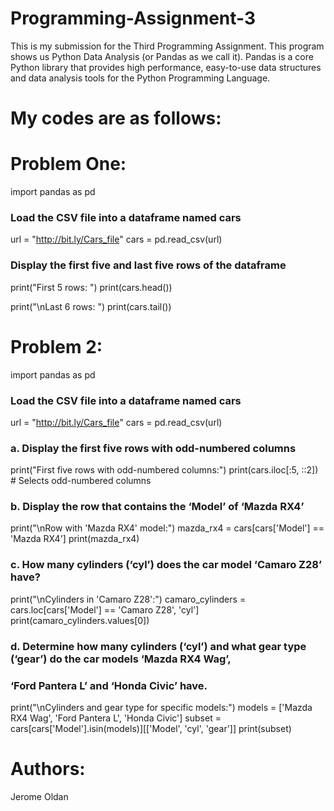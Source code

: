 # Programming-Assignment-3
This is my submission for the Third Programming Assignment. This program shows us Python Data Analysis (or Pandas as we call it). Pandas is a core Python library that provides high performance, easy-to-use data structures and data analysis tools for the Python Programming Language.

# My codes are as follows:

# Problem One: 

import pandas as pd

### Load the CSV file into a dataframe named cars
url = "http://bit.ly/Cars_file"
cars = pd.read_csv(url)

### Display the first five and last five rows of the dataframe
print("First 5 rows: ")
print(cars.head())

print("\nLast 6 rows: ")
print(cars.tail()) 


# Problem 2:

import pandas as pd

### Load the CSV file into a dataframe named cars
url = "http://bit.ly/Cars_file"
cars = pd.read_csv(url)

### a. Display the first five rows with odd-numbered columns
print("First five rows with odd-numbered columns:")
print(cars.iloc[:5, ::2])  # Selects odd-numbered columns

### b. Display the row that contains the ‘Model’ of ‘Mazda RX4’
print("\nRow with 'Mazda RX4' model:")
mazda_rx4 = cars[cars['Model'] == 'Mazda RX4']
print(mazda_rx4)

### c. How many cylinders (‘cyl’) does the car model ‘Camaro Z28’ have?
print("\nCylinders in 'Camaro Z28':")
camaro_cylinders = cars.loc[cars['Model'] == 'Camaro Z28', 'cyl']
print(camaro_cylinders.values[0])

### d. Determine how many cylinders (‘cyl’) and what gear type (‘gear’) do the car models ‘Mazda RX4 Wag’, 
### ‘Ford Pantera L’ and ‘Honda Civic’ have.
print("\nCylinders and gear type for specific models:")
models = ['Mazda RX4 Wag', 'Ford Pantera L', 'Honda Civic']
subset = cars[cars['Model'].isin(models)][['Model', 'cyl', 'gear']]
print(subset)


# Authors:
Jerome Oldan
